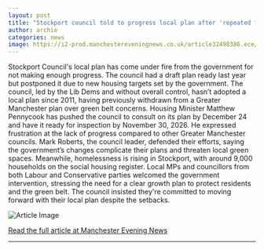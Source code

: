 ```yaml
---
layout: post
title: "Stockport council told to progress local plan after 'repeated failure'"
author: archie
categories: news
image: https://i2-prod.manchestereveningnews.co.uk/article32498386.ece/ALTERNATES/s1200/0_JS235260378-19.jpg
---
```

Stockport Council's local plan has come under fire from the government for not making enough progress. The council had a draft plan ready last year but postponed it due to new housing targets set by the government. The council, led by the Lib Dems and without overall control, hasn’t adopted a local plan since 2011, having previously withdrawn from a Greater Manchester plan over green belt concerns. Housing Minister Matthew Pennycook has pushed the council to consult on its plan by December 24 and have it ready for inspection by November 30, 2026. He expressed frustration at the lack of progress compared to other Greater Manchester councils. Mark Roberts, the council leader, defended their efforts, saying the government’s changes complicate their plans and threaten local green spaces. Meanwhile, homelessness is rising in Stockport, with around 9,000 households on the social housing register. Local MPs and councillors from both Labour and Conservative parties welcomed the government intervention, stressing the need for a clear growth plan to protect residents and the green belt. The council insisted they're committed to moving forward with their local plan despite the setbacks.

![Article Image](https://i2-prod.manchestereveningnews.co.uk/article32498386.ece/ALTERNATES/s1200/0_JS235260378-19.jpg)

[Read the full article at Manchester Evening News](https://www.manchestereveningnews.co.uk/news/greater-manchester-news/stockport-council-told-progress-local-32498383)

---

